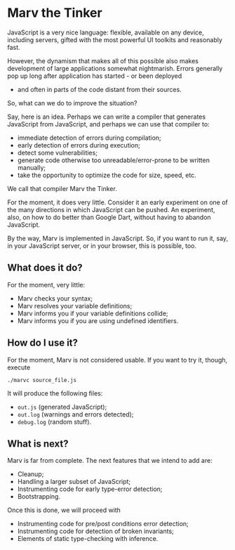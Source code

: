 Marv the Tinker
===============

JavaScript is a very nice language: flexible, available on any device,
including servers, gifted with the most powerful UI toolkits
and reasonably fast.

However, the dynamism that makes all of this possible also makes
development of large applications somewhat nightmarish. Errors
generally pop up long after application has started - or been deployed
- and often in parts of the code distant from their sources.

So, what can we do to improve the situation?

Say, here is an idea. Perhaps we can write a compiler that generates
JavaScript from JavaScript, and perhaps we can use that compiler to:

- immediate detection of errors during compilation;
- early detection of errors during execution;
- detect some vulnerabilities;
- generate code otherwise too unreadable/error-prone to be
   written manually;
- take the opportunity to optimize the code for size, speed, etc.

We call that compiler Marv the Tinker.

For the moment, it does very little. Consider it an early experiment
on one of the many directions in which JavaScript can be pushed. An
experiment, also, on how to do better than Google Dart, without having
to abandon JavaScript.

By the way, Marv is implemented in JavaScript. So, if you want to run it,
say, in your JavaScript server, or in your browser, this is possible, too.

What does it do?
----------------

For the moment, very little:

- Marv checks your syntax;
- Marv resolves your variable definitions;
- Marv informs you if your variable definitions collide;
- Marv informs you if you are using undefined identifiers.


How do I use it?
----------------

For the moment, Marv is not considered usable. If you want to try it, though,
execute

    ./marvc source_file.js

It will produce the following files:

- `out.js` (generated JavaScript);
- `out.log` (warnings and errors detected);
- `debug.log` (random stuff).


What is next?
-------------

Marv is far from complete. The next features that we intend to add are:

- Cleanup;
- Handling a larger subset of JavaScript;
- Instrumenting code for early type-error detection;
- Bootstrapping.

Once this is done, we will proceed with

- Instrumenting code for pre/post conditions error detection;
- Instrumenting code for detection of broken invariants;
- Elements of static type-checking with inference.
